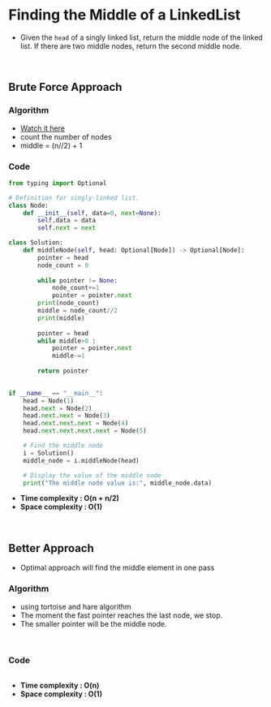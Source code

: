 # Finding the Middle of a LinkedList 

- Given the `head` of a singly linked list, return the middle node of the linked list. If there are two middle nodes, return the second middle node.

<br>

## Brute Force Approach 

### Algorithm
- [Watch it here](https://youtu.be/7LjQ57RqgEc?si=dYJq_AE6p99Mq9p8&t=84)
- count the number of nodes
- middle = (n//2) + 1

### Code 

```python
from typing import Optional

# Definition for singly-linked list.
class Node:
    def __init__(self, data=0, next=None):
        self.data = data
        self.next = next

class Solution:
    def middleNode(self, head: Optional[Node]) -> Optional[Node]:
        pointer = head
        node_count = 0
        
        while pointer != None: 
            node_count+=1
            pointer = pointer.next
        print(node_count)
        middle = node_count//2
        print(middle)
        
        pointer = head
        while middle>0 : 
            pointer = pointer.next 
            middle-=1
        
        return pointer
            

if __name__ == "__main__":
    head = Node(1)
    head.next = Node(2)
    head.next.next = Node(3)
    head.next.next.next = Node(4)
    head.next.next.next.next = Node(5)

    # Find the middle node
    i = Solution()
    middle_node = i.middleNode(head)

    # Display the value of the middle node
    print("The middle node value is:", middle_node.data)
```
- **Time complexity : O(n + n/2)**
- **Space complexity : O(1)**

<br>

## Better Approach

- Optimal approach will find the middle element in one pass

### Algorithm

- using tortoise and hare algorithm
- The moment the fast pointer reaches the last node, we stop.
- The smaller pointer will be the middle node. 

<br>

### Code

```python

```
- **Time complexity : O(n)**
- **Space complexity : O(1)**